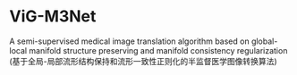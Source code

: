 # ViG-M3Net
A semi-supervised medical image translation algorithm based on global-local manifold structure preserving and manifold consistency regularization (基于全局-局部流形结构保持和流形一致性正则化的半监督医学图像转换算法)
